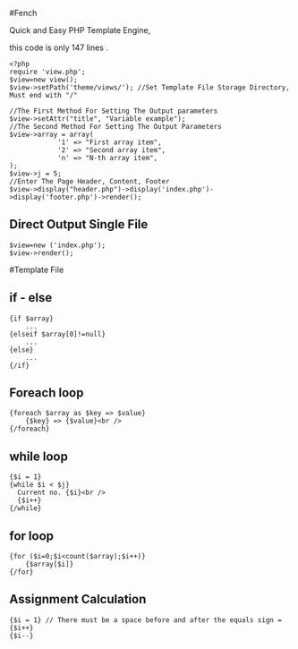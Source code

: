 #Fench

Quick and Easy PHP Template Engine,

this code is only 147 lines .

```
<?php
require 'view.php';
$view=new view();
$view->setPath('theme/views/'); //Set Template File Storage Directory, Must end with "/"
 
//The First Method For Setting The Output parameters
$view->setAttr("title", "Variable example");
//The Second Method For Setting The Output Parameters
$view->array = array(
            '1' => "First array item",
            '2' => "Second array item",
            'n' => "N-th array item",
);
$view->j = 5;
//Enter The Page Header, Content, Footer
$view->display("header.php")->display('index.php')->display('footer.php')->render();
```


## Direct Output Single File

```
$view=new ('index.php');
$view->render();
```

#Template File
## if - else

```
{if $array}
    ...
{elseif $array[0]!=null}
    ...
{else}
    ...
{/if}
```

## Foreach loop

```
{foreach $array as $key => $value}
    {$key} => {$value}<br />
{/foreach}
```

## while loop

```
{$i = 1}
{while $i < $j}
  Current no. {$i}<br />
  {$i++}
{/while}
```

## for loop
```
{for ($i=0;$i<count($array);$i++)}
    {$array[$i]}
{/for}
```

## Assignment Calculation
```
{$i = 1} // There must be a space before and after the equals sign =
{$i++}
{$i--}
```